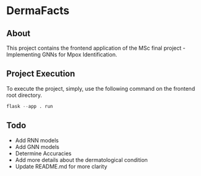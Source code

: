 # DermaFacts

## About

This project contains the frontend application of the MSc final project - Implementing GNNs for Mpox Identification.

## Project Execution

To execute the project, simply, use the following command on the frontend root directory.

```python
flask --app . run
```

## Todo

- Add RNN models
- Add GNN models
- Determine Accuracies
- Add more details about the dermatological condition
- Update README.md for more clarity
